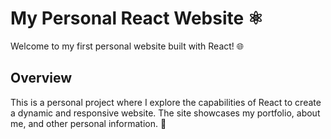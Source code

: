 # My Personal React Website ⚛️

Welcome to my first personal website built with React! 🌐

## Overview

This is a personal project where I explore the capabilities of React to create a dynamic and responsive website. The site showcases my portfolio, about me, and other personal information. 🚀